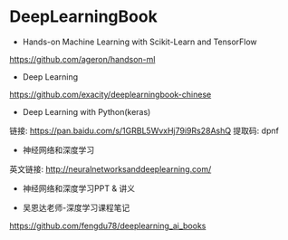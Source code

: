 # DeepLearningBook

- Hands-on Machine Learning with Scikit-Learn and TensorFlow

https://github.com/ageron/handson-ml

- Deep Learning

https://github.com/exacity/deeplearningbook-chinese

- Deep Learning with Python(keras)

链接: https://pan.baidu.com/s/1GRBL5WvxHj79i9Rs28AshQ 提取码: dpnf

- 神经网络和深度学习

英文链接: http://neuralnetworksanddeeplearning.com/

- 神经网络和深度学习PPT & 讲义

- 吴恩达老师-深度学习课程笔记

https://github.com/fengdu78/deeplearning_ai_books